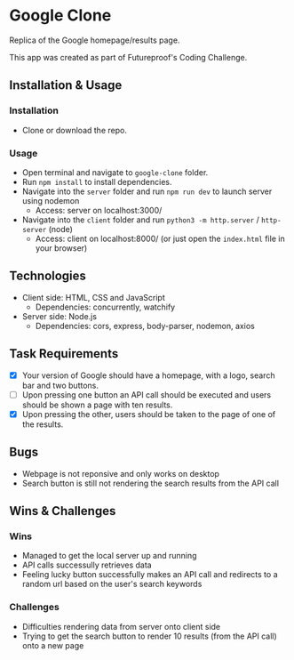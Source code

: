 # Google Clone

Replica of the Google homepage/results page.

This app was created as part of Futureproof's Coding Challenge. 

## Installation & Usage

### Installation

-   Clone or download the repo.

### Usage

-   Open terminal and navigate to `google-clone` folder.
-   Run `npm install` to install dependencies.
-   Navigate into the `server` folder and run `npm run dev` to launch server using nodemon
    -   Access: server on localhost:3000/
-   Navigate into the `client` folder and run `python3 -m http.server` / `http-server` (node)
    -   Access: client on localhost:8000/ (or just open the `index.html` file in your browser)

## Technologies

-   Client side: HTML, CSS and JavaScript
    -   Dependencies: concurrently, watchify
-   Server side: Node.js
    -   Dependencies: cors, express, body-parser, nodemon, axios

## Task Requirements

-   [x] Your version of Google should have a homepage, with a logo, search bar and two buttons.
-   [ ] Upon pressing one button an API call should be executed and users should be shown a page with ten results.
-   [x] Upon pressing the other, users should be taken to the page of one of the results.

## Bugs

-   Webpage is not reponsive and only works on desktop
-   Search button is still not rendering the search results from the API call

## Wins & Challenges

### Wins

-   Managed to get the local server up and running
-   API calls successully retrieves data
-   Feeling lucky button successfully makes an API call and redirects to a random url based on the user's search keywords

### Challenges

-   Difficulties rendering data from server onto client side
-   Trying to get the search button to render 10 results (from the API call) onto a new page

